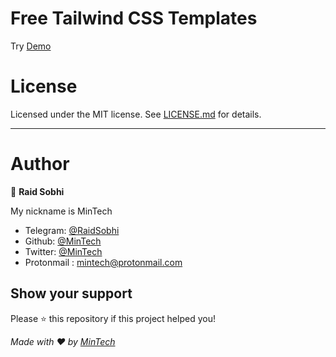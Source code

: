 #  Free Tailwind CSS Templates

Try [Demo](https://sabak.netlify.app/)

# License

Licensed under the MIT license. See [LICENSE.md](https://github.com/mintech-dot/LandingPage/blob/main/LICENSE.md) for details.

***

# Author

👤 **Raid Sobhi**

My nickname is MinTech
- Telegram: [@RaidSobhi](https://t.me/Sobhi_raid)
- Github: [@MinTech](https://github.com/mintech-dot)
- Twitter: [@MinTech](https://twitter.com/raid_sobhi)
- Protonmail : mintech@protonmail.com
    
## Show your support

Please ⭐️ this repository if this project helped you!

_Made with ❤️ by [MinTech](https://github.com/mintech-dot)_

